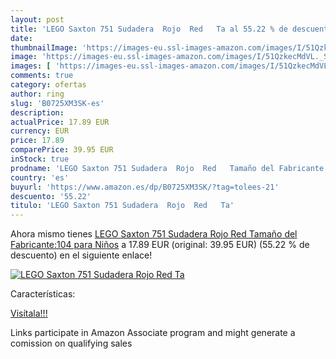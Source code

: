 ```yaml
---
layout: post
title: 'LEGO Saxton 751 Sudadera  Rojo  Red   Ta al 55.22 % de descuento'
date: 
thumbnailImage: 'https://images-eu.ssl-images-amazon.com/images/I/51QzkecMdVL._SL200_.jpg'
image: 'https://images-eu.ssl-images-amazon.com/images/I/51QzkecMdVL._SL200_.jpg'
images: [ 'https://images-eu.ssl-images-amazon.com/images/I/51QzkecMdVL._SL200_.jpg' ]
comments: true
category: ofertas
author: ring
slug: 'B0725XM3SK-es'
description:
actualPrice: 17.89 EUR
currency: EUR
price: 17.89
comparePrice: 39.95 EUR
inStock: true
prodname: 'LEGO Saxton 751 Sudadera  Rojo  Red   Tamaño del Fabricante:104 para Niños'
country: 'es'
buyurl: 'https://www.amazon.es/dp/B0725XM3SK/?tag=tolees-21'
descuento: '55.22'
titulo: 'LEGO Saxton 751 Sudadera  Rojo  Red   Ta'
---
```


Ahora mismo tienes [LEGO Saxton 751 Sudadera  Rojo  Red   Tamaño del Fabricante:104 para Niños](https://www.amazon.es/dp/B0725XM3SK/?tag=tolees-21) a 17.89 EUR (original: 39.95 EUR) (55.22 %  de descuento) en el siguiente enlace!

[![LEGO Saxton 751 Sudadera  Rojo  Red   Ta](https://images-eu.ssl-images-amazon.com/images/I/51QzkecMdVL._SL200_.jpg)](https://www.amazon.es/dp/B0725XM3SK/?tag=tolees-21)

Características:


[Visítala!!!](https://www.amazon.es/dp/B0725XM3SK/?tag=tolees-21)

Links participate in Amazon Associate program and might generate a comission on qualifying sales
